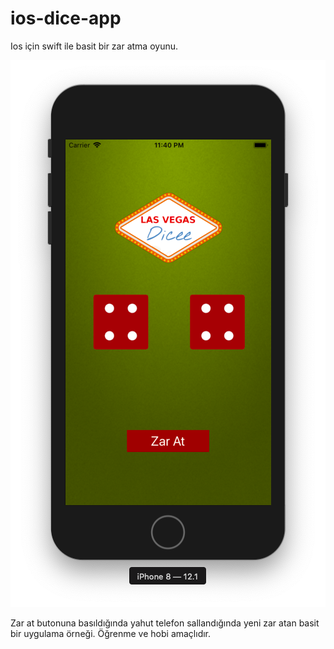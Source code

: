# ios-dice-app
Ios için swift ile basit bir zar atma oyunu.

![](screen.png)

Zar at butonuna basıldığında yahut telefon sallandığında yeni zar atan basit bir uygulama örneği. Öğrenme ve hobi amaçlıdır.
